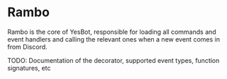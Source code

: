 # Rambo

Rambo is the core of YesBot, responsible for loading all commands and event handlers and calling the relevant ones when
a new event comes in from Discord.

TODO: Documentation of the decorator, supported event types, function signatures, etc
